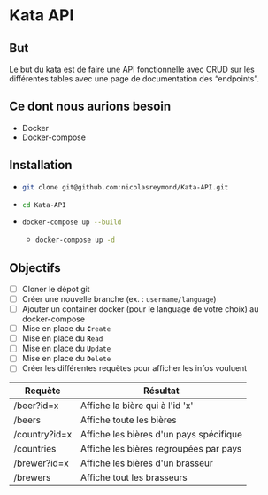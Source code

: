 # Kata API


## But
Le but du kata est de faire une API fonctionnelle avec CRUD sur les différentes tables avec une page de documentation des “endpoints”.

## Ce dont nous aurions besoin
- Docker
- Docker-compose


## Installation
- ```bash
  git clone git@github.com:nicolasreymond/Kata-API.git
  ```
- ```bash
  cd Kata-API
  ```
- ```bash
  docker-compose up --build
  ```
  - ```bash
    docker-compose up -d
    ```

## Objectifs
- [ ]  Cloner le dépot git
- [ ]  Créer une nouvelle branche (ex. : `usermame/language`)
- [ ]  Ajouter un container docker (pour le language de votre choix) au docker-compose
- [ ]  Mise en place du **`C`**`reate`
- [ ]  Mise en place du **`R`**`ead`
- [ ]  Mise en place du **`U`**`pdate`
- [ ]  Mise en place du **`D`**`elete`
- [ ]  Créer les différentes requètes pour afficher les infos vouluent

|Requète|Résultat  |  
|--|--|
|/beer?id=x|Affiche la bière qui à l'id 'x'|
|/beers|Affiche toute les bières|
|/country?id=x|Affiche les bières d'un pays spécifique|
|/countries|Affiche les bières regroupées par pays|
|/brewer?id=x|Affiche les bières d'un brasseur|
|/brewers|Affiche tout les brasseurs|
